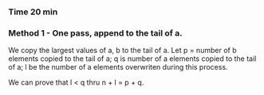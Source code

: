 ### Time 20 min

### Method 1 - One pass, append to the tail of a. 
We copy the largest values of a, b to the tail of a. Let p = number of b elements copied to the tail of a; q is number of a elements copied to the tail of a; 
l be the number of a elements overwriten during this process. 

We can prove that l <  q thru n + l = p + q. 

 

